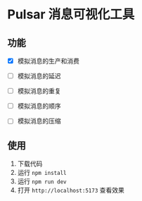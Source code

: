 # Pulsar 消息可视化工具

## 功能

- [x] 模拟消息的生产和消费
- [ ] 模拟消息的延迟
- [ ] 模拟消息的重复
- [ ] 模拟消息的顺序
- [ ] 模拟消息的压缩


## 使用

1. 下载代码
2. 运行 `npm install`
3. 运行 `npm run dev`
4. 打开 `http://localhost:5173` 查看效果
